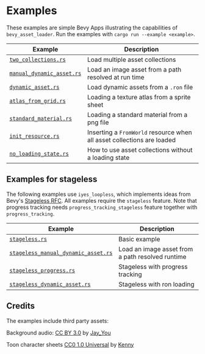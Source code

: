 # Examples

These examples are simple Bevy Apps illustrating the capabilities of `bevy_asset_loader`. Run the examples
with `cargo run --example <example>`.

| Example                                            | Description                                                            |
|----------------------------------------------------| ---------------------------------------------------------------------- |
| [`two_collections.rs`](two_collections.rs)         | Load multiple asset collections                                        |
| [`manual_dynamic_asset.rs`](manual_dynamic_asset.rs) | Load an image asset from a path resolved at run time                   |
| [`dynamic_asset.rs`](dynamic_asset.rs)             | Load dynamic assets from a `.ron` file                                 |
| [`atlas_from_grid.rs`](atlas_from_grid.rs)         | Loading a texture atlas from a sprite sheet                            |
| [`standard_material.rs`](standard_material.rs)     | Loading a standard material from a png file                            |
| [`init_resource.rs`](init_resource.rs)             | Inserting a `FromWorld` resource when all asset collections are loaded |
| [`no_loading_state.rs`](no_loading_state.rs)       | How to use asset collections without a loading state                   |

## Examples for stageless

The following examples use `iyes_loopless`, which implements ideas from
Bevy's [Stageless RFC](https://github.com/bevyengine/rfcs/pull/45). All examples require the `stageless` feature.
Note that progress tracking needs `progress_tracking_stageless` feature together with `progress_tracking`.

| Example                                                                  | Description                                      |
|--------------------------------------------------------------------------| ------------------------------------------------ |
| [`stageless.rs`](stageless.rs)                                           | Basic example                                    |
| [`stageless_manual_dynamic_asset.rs`](stageless_manual_dynamic_asset.rs) | Load an image asset from a path resolved runtime |
| [`stageless_progress.rs`](stageless_progress.rs)                         | Stageless with progress tracking                 |
| [`stageless_dynamic_asset.rs`](stageless_dynamic_asset.rs)               | Stageless with ron loading                       |

## Credits

The examples include third party assets:

Background audio: [CC BY 3.0](https://creativecommons.org/licenses/by/3.0/)
by [Jay_You](https://freesound.org/people/Jay_You/sounds/460432/)

Toon character sheets [CC0 1.0 Universal](https://creativecommons.org/publicdomain/zero/1.0/)
by [Kenny](https://kenney.nl/assets/toon-characters-1)
